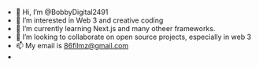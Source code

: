 - 👋 Hi, I’m @BobbyDigital2491
- 👀 I’m interested in Web 3 and creative coding
- 🌱 I’m currently learning Next.js and many otheer frameworks.
- 💞️ I’m looking to collaborate on open source projects, especially in web 3
- 📫 My email is 86filmz@gmail.com 
- 

<!---
BobbyDigital2491/BobbyDigital2491 is a ✨ special ✨ repository because its `README.md` (this file) appears on your GitHub profile.
You can click the Preview link to take a look at your changes.
--->
